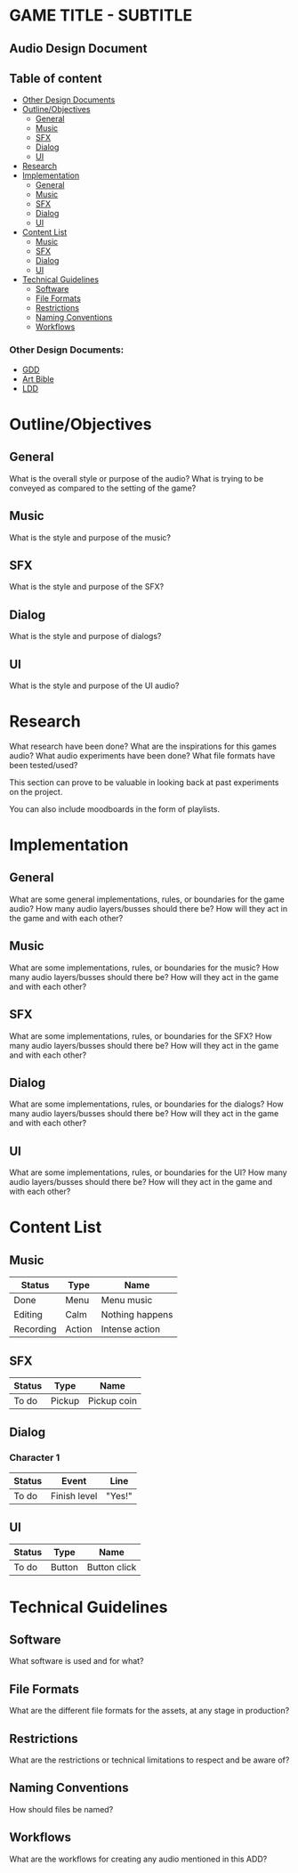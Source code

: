 # GAME TITLE - SUBTITLE

## Audio Design Document

## Table of content

- [Other Design Documents](#other-design-documents)
- [Outline/Objectives](#outlineobjectives)
    - [General](#general)
    - [Music](#music)
    - [SFX](#sfx)
    - [Dialog](#dialog)
    - [UI](#ui)
- [Research](#research)
- [Implementation](#implementation)
    - [General](#general-1)
    - [Music](#music-1)
    - [SFX](#sfx-1)
    - [Dialog](#dialog-1)
    - [UI](#ui-1)
- [Content List](#content-list)
    - [Music](#music-2)
    - [SFX](#sfx-2)
    - [Dialog](#dialog-2)
    - [UI](#ui-2)
- [Technical Guidelines](#technical-guidelines)
    - [Software](#software)
    - [File Formats](#file-formats)
    - [Restrictions](#restrictions)
    - [Naming Conventions](#naming-conventions)
    - [Workflows](#workflows)

### Other Design Documents:

- [GDD](../game-design-document/gdd.md)
- [Art Bible](../art-bible/art-bible.md)
- [LDD](../level-design-document/ldd.md)

# Outline/Objectives

## General

What is the overall style or purpose of the audio? What is trying to be conveyed as compared to the setting of the game?

## Music

What is the style and purpose of the music?

## SFX

What is the style and purpose of the SFX?

## Dialog

What is the style and purpose of dialogs?

## UI

What is the style and purpose of the UI audio?

# Research

What research have been done?  What are the inspirations for this games audio? What audio experiments have been done? What file formats have been tested/used?

This section can prove to be valuable in looking back at past experiments on the project.

You can also include moodboards in the form of playlists.

# Implementation

## General

What are some general implementations, rules, or boundaries for the game audio? How many audio layers/busses should there be? How will they act in the game and with each other?

## Music

What are some implementations, rules, or boundaries for the music? How many audio layers/busses should there be? How will they act in the game and with each other?

## SFX

What are some implementations, rules, or boundaries for the SFX? How many audio layers/busses should there be? How will they act in the game and with each other?

## Dialog

What are some implementations, rules, or boundaries for the dialogs? How many audio layers/busses should there be? How will they act in the game and with each other?

## UI

What are some implementations, rules, or boundaries for the UI? How many audio layers/busses should there be? How will they act in the game and with each other?

# Content List

## Music

| Status | Type | Name |
|---|---|---|
| Done | Menu | Menu music |
| Editing | Calm | Nothing happens |
| Recording | Action | Intense action |

## SFX

| Status | Type | Name |
|---|---|---|
| To do | Pickup | Pickup coin |

## Dialog

### Character 1

| Status | Event | Line |
|---|---|---|
| To do | Finish level | "Yes!" |

## UI

| Status | Type | Name |
|---|---|---|
| To do | Button | Button click |

# Technical Guidelines

## Software

What software is used and for what?

## File Formats

What are the different file formats for the assets, at any stage in production?

## Restrictions

What are the restrictions or technical limitations to respect and be aware of?

## Naming Conventions

How should files be named?

## Workflows

What are the workflows for creating any audio mentioned in this ADD?

